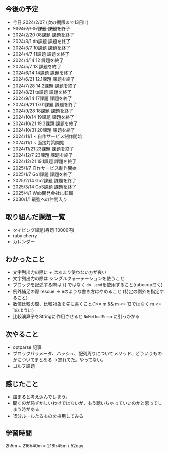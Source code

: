 ## 今後の予定
- 今日 2024/2/07 (次の期限まで13日!! )
- ~~2024/2/1 07課題 課題を終了~~
- 2024/2/20 08課題 課題を終了
- 2024/3/1 db課題 課題を終了
- 2024/3/7 10課題 課題を終了
- 2024/4/7 11課題 課題を終了
- 2024/4/14 12 課題を終了
- 2024/5/7 13 課題を終了
- 2024/6/14 14課題 課題を終了
- 2024/6/21 12.1課題 課題を終了
- 2024/7/28 14.2課題 課題を終了
- 2024/8/21 ts課題 課題を終了
- 2024/9/14 17課題 課題を終了
- 2024/9/21 17.01課題 課題を終了
- 2024/9/28 18課題 課題を終了
- 2024/10/14 19課題 課題を終了
- 2024/10/21 19.3課題 課題を終了
- 2024/10/31 20課題 課題を終了
- 2024/11/1 ~ 自作サービス制作開始
- 2024/11/1 ~ 面接対策開始
- 2024/11/21 23課題 課題を終了
- 2024/12/7 23課題 課題を終了
- 2024/12/21 19.1課題 課題を終了
- 2025/1/7 自作サービス制作開始
- 2025/1/7 Go1課題 課題を終了
- 2025/2/14 Go2課題 課題を終了
- 2025/3/14 Go3課題 課題を終了
- 2025/4/1 Web開発会社に転職
- 2030/1/1 最強への仲間入り

## 取り組んだ課題一覧
- タイピング課題(寿司 10000円)
- ruby cherry 
- カレンダー
## わかったこと
- 文字列出力の際に + はあまり使わない方が良い
- 文字列出力の際は シングルクォーテーションを使うこと
- ブロックを記述する際は {} ではなく `do..end`を使用すること(rubocop曰く)
- 例外補足の際 rescue => eのような書き方はやめること (特定の例外を指定すること)
- 数値比較の際、比較対象を先に書くこと(1<= m && m <= 12ではなく m <= 1のように)
- 比較演算子をStringに作用させると `NoMethodError`に引っかかる
## 次やること
- optparse 記事
- ブロックパラメータ、ハッシュ、配列周りについてメソッド、どういうものかについてまとめる ->忘れてた。やってない。
- ゴルフ課題
## 感じたこと
- 詰まると考え込んでしまう。
- 聞くのが恥ずかしいわけではないが、もう聴いちゃっていいのかと思ってしまう時がある
- 15分ルールたるものを採用してみる
## 学習時間
2h5m + 216h40m 
= 218h45m / 52day
